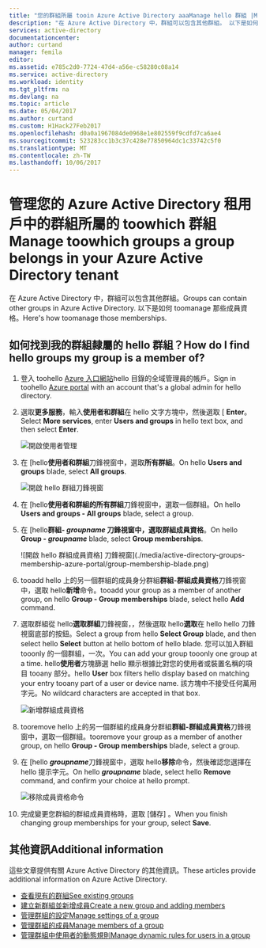 ```yaml
---
title: "您的群組所屬 tooin Azure Active Directory aaaManage hello 群組 |Microsoft 文件"
description: "在 Azure Active Directory 中，群組可以包含其他群組。 以下是如何 toomanage 那些成員資格。"
services: active-directory
documentationcenter: 
author: curtand
manager: femila
editor: 
ms.assetid: e785c2d0-7724-47d4-a56e-c58280c08a14
ms.service: active-directory
ms.workload: identity
ms.tgt_pltfrm: na
ms.devlang: na
ms.topic: article
ms.date: 05/04/2017
ms.author: curtand
ms.custom: H1Hack27Feb2017
ms.openlocfilehash: d0a0a1967084de0968e1e802559f9cdfd7ca6ae4
ms.sourcegitcommit: 523283cc1b3c37c428e77850964dc1c33742c5f0
ms.translationtype: MT
ms.contentlocale: zh-TW
ms.lasthandoff: 10/06/2017
---
```

# <a name="manage-toowhich-groups-a-group-belongs-in-your-azure-active-directory-tenant"></a><span data-ttu-id="34dae-104">管理您的 Azure Active Directory 租用戶中的群組所屬的 toowhich 群組</span><span class="sxs-lookup"><span data-stu-id="34dae-104">Manage toowhich groups a group belongs in your Azure Active Directory tenant</span></span>
<span data-ttu-id="34dae-105">在 Azure Active Directory 中，群組可以包含其他群組。</span><span class="sxs-lookup"><span data-stu-id="34dae-105">Groups can contain other groups in Azure Active Directory.</span></span> <span data-ttu-id="34dae-106">以下是如何 toomanage 那些成員資格。</span><span class="sxs-lookup"><span data-stu-id="34dae-106">Here's how toomanage those memberships.</span></span>

## <a name="how-do-i-find-hello-groups-my-group-is-a-member-of"></a><span data-ttu-id="34dae-107">如何找到我的群組隸屬的 hello 群組？</span><span class="sxs-lookup"><span data-stu-id="34dae-107">How do I find hello groups my group is a member of?</span></span>
1. <span data-ttu-id="34dae-108">登入 toohello [Azure 入口網站](https://portal.azure.com)hello 目錄的全域管理員的帳戶。</span><span class="sxs-lookup"><span data-stu-id="34dae-108">Sign in toohello [Azure portal](https://portal.azure.com) with an account that's a global admin for hello directory.</span></span>
2. <span data-ttu-id="34dae-109">選取**更多服務**，輸入**使用者和群組**在 hello 文字方塊中，然後選取 [ **Enter**。</span><span class="sxs-lookup"><span data-stu-id="34dae-109">Select **More services**, enter **Users and groups** in hello text box, and then select **Enter**.</span></span>

   ![開啟使用者管理](./media/active-directory-groups-membership-azure-portal/search-user-management.png)
3. <span data-ttu-id="34dae-111">在 [hello**使用者和群組**刀鋒視窗中，選取**所有群組**。</span><span class="sxs-lookup"><span data-stu-id="34dae-111">On hello **Users and groups** blade, select **All groups**.</span></span>

   ![開啟 hello 群組刀鋒視窗](./media/active-directory-groups-membership-azure-portal/view-groups-blade.png)
4. <span data-ttu-id="34dae-113">在 [hello**使用者和群組的所有群組**刀鋒視窗中，選取一個群組。</span><span class="sxs-lookup"><span data-stu-id="34dae-113">On hello **Users and groups - All groups** blade, select a group.</span></span>
5. <span data-ttu-id="34dae-114">在 [hello**群組- *groupname* **刀鋒視窗中，選取**群組成員資格**。</span><span class="sxs-lookup"><span data-stu-id="34dae-114">On hello **Group - *groupname*** blade, select **Group memberships**.</span></span>

   ![開啟 hello 群組成員資格] 刀鋒視窗](./media/active-directory-groups-membership-azure-portal/group-membership-blade.png)
6. <span data-ttu-id="34dae-116">tooadd hello 上的另一個群組的成員身分群組**群組-群組成員資格**刀鋒視窗中，選取 hello**新增**命令。</span><span class="sxs-lookup"><span data-stu-id="34dae-116">tooadd your group as a member of another group, on hello **Group - Group memberships** blade, select hello **Add** command.</span></span>
7. <span data-ttu-id="34dae-117">選取群組從 hello**選取群組**刀鋒視窗，，然後選取 hello**選取**在 hello hello 刀鋒視窗底部的按鈕。</span><span class="sxs-lookup"><span data-stu-id="34dae-117">Select a group from hello **Select Group** blade, and then select hello **Select** button at hello bottom of hello blade.</span></span> <span data-ttu-id="34dae-118">您可以加入群組 tooonly 的一個群組，一次。</span><span class="sxs-lookup"><span data-stu-id="34dae-118">You can add your group tooonly one group at a time.</span></span> <span data-ttu-id="34dae-119">hello**使用者**方塊篩選 hello 顯示根據比對您的使用者或裝置名稱的項目 tooany 部分。</span><span class="sxs-lookup"><span data-stu-id="34dae-119">hello **User** box filters hello display based on matching your entry tooany part of a user or device name.</span></span> <span data-ttu-id="34dae-120">該方塊中不接受任何萬用字元。</span><span class="sxs-lookup"><span data-stu-id="34dae-120">No wildcard characters are accepted in that box.</span></span>

   ![新增群組成員資格](./media/active-directory-groups-membership-azure-portal/add-group-membership.png)
8. <span data-ttu-id="34dae-122">tooremove hello 上的另一個群組的成員身分群組**群組-群組成員資格**刀鋒視窗中，選取一個群組。</span><span class="sxs-lookup"><span data-stu-id="34dae-122">tooremove your group as a member of another group, on hello **Group - Group memberships** blade, select a group.</span></span>
9. <span data-ttu-id="34dae-123">在 [hello ***groupname***刀鋒視窗中，選取 hello**移除**命令，然後確認您選擇在 hello 提示字元。</span><span class="sxs-lookup"><span data-stu-id="34dae-123">On hello ***groupname*** blade, select hello **Remove** command, and confirm your choice at hello prompt.</span></span>

   ![移除成員資格命令](./media/active-directory-groups-membership-azure-portal/remove-group-membership.png)
10. <span data-ttu-id="34dae-125">完成變更您群組的群組成員資格時，選取 [儲存] 。</span><span class="sxs-lookup"><span data-stu-id="34dae-125">When you finish changing group memberships for your group, select **Save**.</span></span>

## <a name="additional-information"></a><span data-ttu-id="34dae-126">其他資訊</span><span class="sxs-lookup"><span data-stu-id="34dae-126">Additional information</span></span>
<span data-ttu-id="34dae-127">這些文章提供有關 Azure Active Directory 的其他資訊。</span><span class="sxs-lookup"><span data-stu-id="34dae-127">These articles provide additional information on Azure Active Directory.</span></span>

* [<span data-ttu-id="34dae-128">查看現有的群組</span><span class="sxs-lookup"><span data-stu-id="34dae-128">See existing groups</span></span>](active-directory-groups-view-azure-portal.md)
* [<span data-ttu-id="34dae-129">建立新群組並新增成員</span><span class="sxs-lookup"><span data-stu-id="34dae-129">Create a new group and adding members</span></span>](active-directory-groups-create-azure-portal.md)
* [<span data-ttu-id="34dae-130">管理群組的設定</span><span class="sxs-lookup"><span data-stu-id="34dae-130">Manage settings of a group</span></span>](active-directory-groups-settings-azure-portal.md)
* [<span data-ttu-id="34dae-131">管理群組的成員</span><span class="sxs-lookup"><span data-stu-id="34dae-131">Manage members of a group</span></span>](active-directory-groups-members-azure-portal.md)
* [<span data-ttu-id="34dae-132">管理群組中使用者的動態規則</span><span class="sxs-lookup"><span data-stu-id="34dae-132">Manage dynamic rules for users in a group</span></span>](active-directory-groups-dynamic-membership-azure-portal.md)
